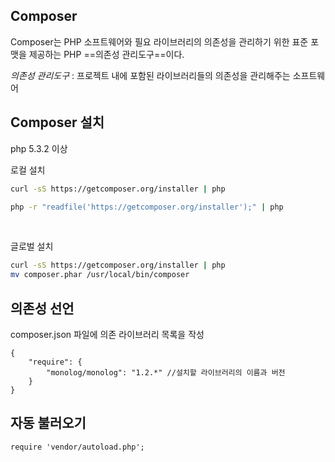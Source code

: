 ## Composer
Composer는 PHP 소프트웨어와 필요 라이브러리의 의존성을 관리하기 위한 표준 포맷을 제공하는 PHP ==의존성 관리도구==이다.

*의존성 관리도구* : 프로젝트 내에 포함된 라이브러리들의 의존성을 관리해주는 소프트웨어


## Composer 설치
php 5.3.2 이상

로컬 설치
```sh
curl -sS https://getcomposer.org/installer | php
```
```sh
php -r "readfile('https://getcomposer.org/installer');" | php
```
<br>


글로벌 설치
```sh
curl -sS https://getcomposer.org/installer | php
mv composer.phar /usr/local/bin/composer
```


## 의존성 선언
composer.json 파일에 의존 라이브러리 목록을 작성

```text
{
    "require": {
        "monolog/monolog": "1.2.*" //설치할 라이브러리의 이름과 버전
    }
}
```

## 자동 불러오기

```text
require 'vendor/autoload.php';
```
<!--stackedit_data:
eyJoaXN0b3J5IjpbMTM2MjU3MzM3LDEzNDMxNjc3ODksLTU1Nz
IyMzEyNF19
-->